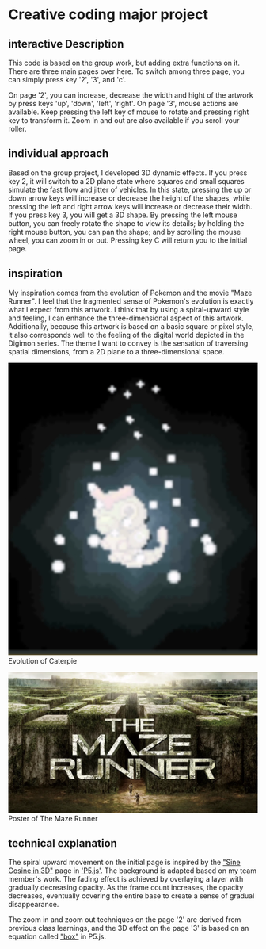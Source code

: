 # Creative coding major project

## interactive Description
This code is based on the group work, but adding extra functions on it. There are three main pages over here. To switch among three page, you can simply press key '2', '3', and 'c'. 

On page '2', you can increase, decrease the width and hight of the artwork by press keys 'up', 'down', 'left', 'right'. On page '3', mouse actions are available. Keep pressing the left key of mouse to rotate and pressing right key to transform it. Zoom in and out are also available if you scroll your roller. 

## individual approach
Based on the group project, I developed 3D dynamic effects. If you press key 2, it will switch to a 2D plane state where squares and small squares simulate the fast flow and jitter of vehicles. In this state, pressing the up or down arrow keys will increase or decrease the height of the shapes, while pressing the left and right arrow keys will increase or decrease their width. If you press key 3, you will get a 3D shape. By pressing the left mouse button, you can freely rotate the shape to view its details; by holding the right mouse button, you can pan the shape; and by scrolling the mouse wheel, you can zoom in or out. Pressing key C will return you to the initial page.

## inspiration
My inspiration comes from the evolution of Pokemon and the movie "Maze Runner". I feel that the fragmented sense of Pokemon's evolution is exactly what I expect from this artwork. I think that by using a spiral-upward style and feeling, I can enhance the three-dimensional aspect of this artwork. Additionally, because this artwork is based on a basic square or pixel style, it also corresponds well to the feeling of the digital world depicted in the Digimon series. The theme I want to convey is the sensation of traversing spatial dimensions, from a 2D plane to a three-dimensional space.

![Evolution of Caterpie](image.png)
Evolution of Caterpie

![Poster of The Maze Runner](image-1.png)
Poster of The Maze Runner

## technical explanation
The spiral upward movement on the initial page is inspired by the ["Sine Cosine in 3D"](https://p5js.org/examples/3d-sine-cosine-in-3d.html) page in ['P5.js'](https://p5js.org/). The background is adapted based on my team member's work. The fading effect is achieved by overlaying a layer with gradually decreasing opacity. As the frame count increases, the opacity decreases, eventually covering the entire base to create a sense of gradual disappearance. 

The zoom in and zoom out techniques on the page '2' are derived from previous class learnings, and the 3D effect on the page '3' is based on an equation called ["box"](https://p5js.org/reference/#/p5/box) in P5.js.
